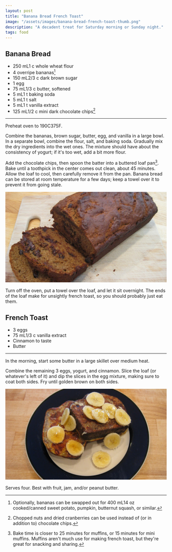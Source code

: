 ```yaml
---
layout: post
title: "Banana Bread French Toast"
image: "/assets/images/banana-bread-french-toast-thumb.png"
description: "A decadent treat for Saturday morning or Sunday night."
tags: food
---
```


## Banana Bread

- <span class="metric">250 mL</span><span class="imperial">1 c</span> whole wheat flour
- 4 overripe bananas[^1]
- <span class="metric">150 mL</span><span class="imperial">2/3 c</span> dark brown sugar
- 1 egg
- <span class="metric">75 mL</span><span class="imperial">1/3 c</span> butter, softened
- <span class="metric">5 mL</span><span class="imperial">1 t</span> baking soda
- <span class="metric">5 mL</span><span class="imperial">1 t</span> salt
- <span class="metric">5 mL</span><span class="imperial">1 t</span> vanilla extract
- <span class="metric">125 mL</span><span class="imperial">1/2 c</span> mini dark chocolate chips[^2]

---

Preheat oven to <span class="metric">190C</span><span class="imperial">375F</span>.

Combine the bananas, brown sugar, butter, egg, and vanilla in a large bowl. In a separate bowl, combine the flour, salt, and baking soda. Gradually mix the dry ingredients into the wet ones. The mixture should have about the consistency of yogurt; if it's too wet, add a bit more flour.

[^1]: Optionally, bananas can be swapped out for <span class="metric">400 mL</span><span class="imperial">14 oz</span> cooked/canned sweet potato, pumpkin, butternut squash, or similar.

Add the chocolate chips, then spoon the batter into a buttered loaf pan[^3]. Bake until a toothpick in the center comes out clean, about 45 minutes. Allow the loaf to cool, then carefully remove it from the pan. Banana bread can be stored at room temperature for a few days; keep a towel over it to prevent it from going stale.

![Banana bread loaf](/assets/images/banana-bread-loaf-16x9.png)

Turn off the oven, put a towel over the loaf, and let it sit overnight. The ends of the loaf make for unsightly french toast, so you should probably just eat them.

[^2]: Chopped nuts and dried cranberries can be used instead of (or in addition to) chocolate chips.

[^3]: Bake time is closer to 25 minutes for muffins, or 15 minutes for mini muffins. Muffins aren't much use for making french toast, but they're great for snacking and sharing.

## French Toast

- 3 eggs
- <span class="metric">75 mL</span><span class="imperial">1/3 c</span> vanilla extract
- Cinnamon to taste
- Butter

---

In the morning, start some butter in a large skillet over medium heat.

Combine the remaining 3 eggs, yogurt, and cinnamon. Slice the loaf (or whatever's left of it) and dip the slices in the egg mixture, making sure to coat both sides. Fry until golden brown on both sides.

![Banana bread french toast](/assets/images/banana-bread-french-toast-16x9.png)

Serves four. Best with fruit, jam, and/or peanut butter.

